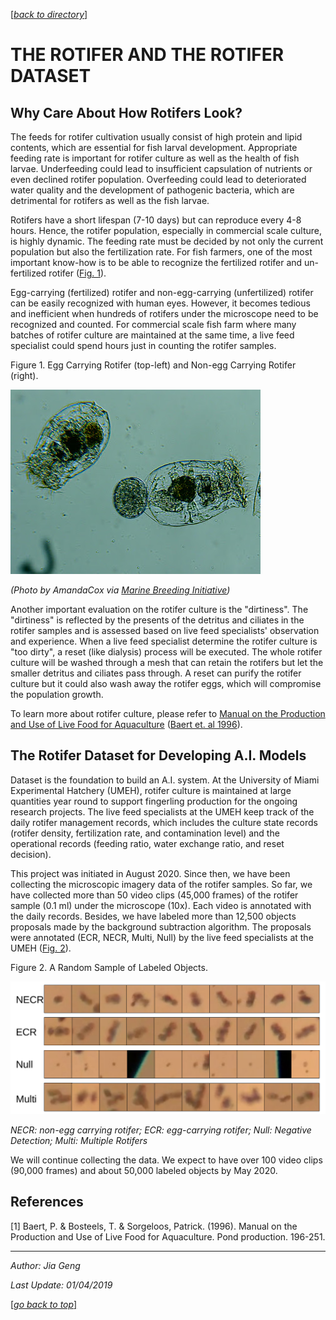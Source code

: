<a name="top"></a> 
[[_back to directory_]](index.md)

# THE ROTIFER AND THE ROTIFER DATASET

## Why Care About How Rotifers Look?

The feeds for rotifer cultivation usually consist of high protein and lipid contents,
which are essential for fish larval development.
Appropriate feeding rate is important for rotifer culture as well as the health of fish larvae.
Underfeeding could lead to insufficient capsulation of nutrients or even declined rotifer population.
Overfeeding could lead to deteriorated water quality and the development of pathogenic bacteria, 
which are detrimental for rotifers as well as the fish larvae.

Rotifers have a short lifespan (7-10 days) but can reproduce every 4-8 hours. 
Hence, the rotifer population, especially in commercial scale culture, is highly dynamic.
The feeding rate must be decided by not only the current population but also the fertilization rate.
For fish farmers, one of the most important know-how is to be able to recognize 
the fertilized rotifer and un-fertilized rotifer ([Fig. 1](#fig1)). 

Egg-carrying (fertilized) rotifer and non-egg-carrying (unfertilized) rotifer can be easily recognized with human eyes.
However, it becomes tedious and inefficient when hundreds of rotifers under the microscope need to be recognized and
 counted.
For commercial scale fish farm where many batches of rotifer culture are maintained at the same time, 
a live feed specialist could spend hours just in counting the rotifer samples. 

<a id='fig1'>

Figure 1. Egg Carrying Rotifer (top-left) and Non-egg Carrying Rotifer (right).

![Aquaculture Cycle](images/Rotifer.jpg) 

_(Photo by AmandaCox via [Marine Breeding Initiative](http://www.mbisite.org/))_

Another important evaluation on the rotifer culture is the "dirtiness".
The "dirtiness" is reflected by the presents of the detritus and ciliates in the rotifer samples 
and is assessed based on live feed specialists' observation and experience. 
When a live feed specialist determine the rotifer culture is "too dirty", a reset (like dialysis) process will be executed. 
The whole rotifer culture will be washed through a mesh 
that can retain the rotifers but let the smaller detritus and ciliates pass through. 
A reset can purify the rotifer culture but it could also wash away the rotifer eggs, 
which will compromise the population growth.


To learn more about rotifer culture, please refer to  [Manual on the Production and Use of Live Food for Aquaculture](http://www.fao.org/3/W3732E/w3732e0c.htm#3.%20ROTIFERS)
([Baert et. al 1996](#ref1)).


## The Rotifer Dataset for Developing A.I. Models

Dataset is the foundation to build an A.I. system. 
At the University of Miami Experimental Hatchery (UMEH), rotifer culture is maintained 
at large quantities year round to support fingerling production for the ongoing research projects.
The live feed specialists at the UMEH keep track of the daily rotifer management records, 
which includes 
the culture state records (rotifer density, fertilization rate, and contamination level) 
and the operational records (feeding ratio, water exchange ratio, and reset decision).

This project was initiated in August 2020. 
Since then, we have been collecting the microscopic imagery data of the rotifer samples. 
So far, we have collected more than 50 video clips (45,000 frames) 
of the rotifer sample (0.1 ml) under the microscope (10x).
Each video is annotated with the daily records.
Besides, we have labeled more than 12,500 objects proposals made by the background subtraction algorithm. 
The proposals were annotated (ECR, NECR, Multi, Null) by the live feed specialists at the UMEH 
([Fig. 2](#fig2)). 

<a id='fig2'>

Figure 2. A Random Sample of Labeled Objects. 

![dataset](images/dataset.png)

_NECR: non-egg carrying rotifer; ECR: egg-carrying rotifer; Null: Negative Detection; Multi: Multiple Rotifers_


We will continue collecting the data. We expect to have over 100 video clips (90,000 frames) 
and about 50,000 labeled objects by May 2020.


## References

<a id='ref1'> 

[1] Baert, P. & Bosteels, T. & Sorgeloos, Patrick. (1996). 
Manual on the Production and Use of Live Food for Aquaculture. Pond production. 196-251.  


 --------------------------------------------
 _Author: Jia Geng_
 
 _Last Update: 01/04/2019_
 
 [[_go back to top_]](#top)